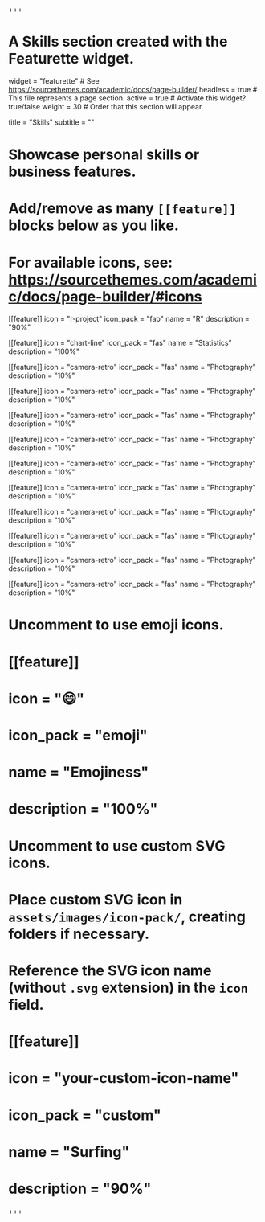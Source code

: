+++
# A Skills section created with the Featurette widget.
widget = "featurette"  # See https://sourcethemes.com/academic/docs/page-builder/
headless = true  # This file represents a page section.
active = true  # Activate this widget? true/false
weight = 30  # Order that this section will appear.

title = "Skills"
subtitle = ""

# Showcase personal skills or business features.
# 
# Add/remove as many `[[feature]]` blocks below as you like.
# 
# For available icons, see: https://sourcethemes.com/academic/docs/page-builder/#icons

[[feature]]
  icon = "r-project"
  icon_pack = "fab"
  name = "R"
  description = "90%"
  
[[feature]]
  icon = "chart-line"
  icon_pack = "fas"
  name = "Statistics"
  description = "100%"  
  
[[feature]]
  icon = "camera-retro"
  icon_pack = "fas"
  name = "Photography"
  description = "10%"
  
[[feature]]
  icon = "camera-retro"
  icon_pack = "fas"
  name = "Photography"
  description = "10%"
  
[[feature]]
  icon = "camera-retro"
  icon_pack = "fas"
  name = "Photography"
  description = "10%"
  
[[feature]]
  icon = "camera-retro"
  icon_pack = "fas"
  name = "Photography"
  description = "10%"
  
[[feature]]
  icon = "camera-retro"
  icon_pack = "fas"
  name = "Photography"
  description = "10%"
  
[[feature]]
  icon = "camera-retro"
  icon_pack = "fas"
  name = "Photography"
  description = "10%"
  
[[feature]]
  icon = "camera-retro"
  icon_pack = "fas"
  name = "Photography"
  description = "10%"
  
[[feature]]
  icon = "camera-retro"
  icon_pack = "fas"
  name = "Photography"
  description = "10%"
  
[[feature]]
  icon = "camera-retro"
  icon_pack = "fas"
  name = "Photography"
  description = "10%"
  
[[feature]]
  icon = "camera-retro"
  icon_pack = "fas"
  name = "Photography"
  description = "10%"

# Uncomment to use emoji icons.
# [[feature]]
#  icon = ":smile:"
#  icon_pack = "emoji"
#  name = "Emojiness"
#  description = "100%"  

# Uncomment to use custom SVG icons.
# Place custom SVG icon in `assets/images/icon-pack/`, creating folders if necessary.
# Reference the SVG icon name (without `.svg` extension) in the `icon` field.
# [[feature]]
#  icon = "your-custom-icon-name"
#  icon_pack = "custom"
#  name = "Surfing"
#  description = "90%"

+++
